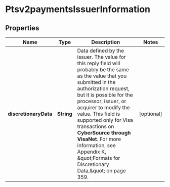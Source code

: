 
# Ptsv2paymentsIssuerInformation

## Properties
Name | Type | Description | Notes
------------ | ------------- | ------------- | -------------
**discretionaryData** | **String** | Data defined by the issuer.  The value for this reply field will probably be the same as the value that you submitted in the authorization request, but it is possible for the processor, issuer, or acquirer to modify the value.  This field is supported only for Visa transactions on **CyberSource through VisaNet**.  For more information, see Appendix K, \&quot;Formats for  Discretionary Data,\&quot; on page 359.  |  [optional]




